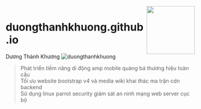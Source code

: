 <img src="anh-thuong-hieu/logoamp.png" align="right" width="128px" height="128px"/>

# duongthanhkhuong.github.io
Dương Thành Khương ![duongthanhkhuong](https://cdn.rawgit.com/sindresorhus/awesome/d7305f38d29fed78fa85652e3a63e154dd8e8829/media/badge.svg)
> Phát triển tiềm năng di động amp mobile quảng bá thương hiệu toàn cầu<br>
> Tối ưu website bootstrap v4 và media wiki khai thác ma trận cdn backend<br>
> Sử dụng linux parrot security giám sát an ninh mạng web server cục bộ
